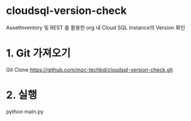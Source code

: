# cloudsql-version-check
AssetInventory 및 REST 를 활용한 org 내 Cloud SQL Instance의 Version 확인

# 1. Git 가져오기
Git Clone https://github.com/mzc-techbd/cloudsql-version-check.git

# 2. 실행
python main.py
